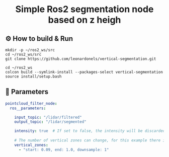 <div align="center">
    <h1>Simple Ros2 segmentation node based on z heigh</h1>
</div>

## :gear: How to build & Run
```commandline
mkdir -p ~/ros2_ws/src
cd ~/ros2_ws/src
git clone https://github.com/leonardonels/vertical-segmentation.git
```
```commandline
cd ~/ros2_ws
colcon build --symlink-install --packages-select vertical-segmentation
source install/setup.bash
```

## :abacus: Parameters
```yaml
pointcloud_filter_node:
  ros__parameters:

    input_topic: "/lidar/filtered"
    output_topic: "/lidar/segmented"

    intensity: true  # If set to false, the intensity will be discarded from the pcl
    
    # The number of vertical zones can change, for this example there is only one
    vertical_zones:
      - "start: 0.09, end: 1.0, downsample: 1"

```

